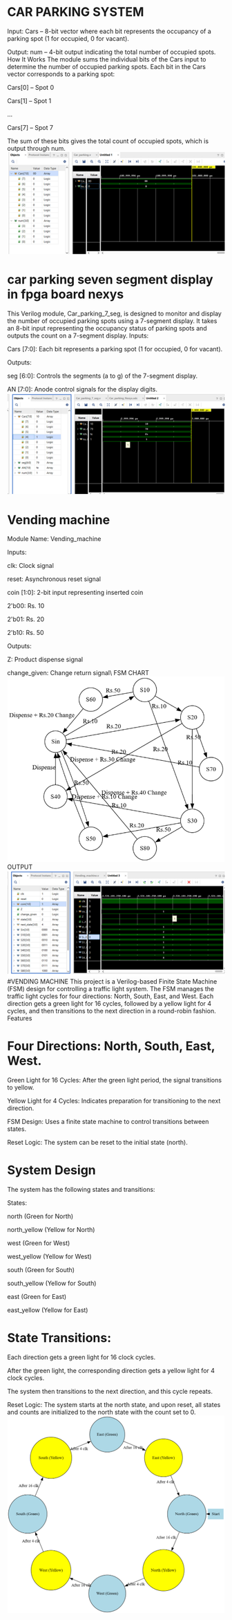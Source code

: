 # CAR PARKING SYSTEM
Input: Cars – 8-bit vector where each bit represents the occupancy of a parking spot (1 for occupied, 0 for vacant).​

Output: num – 4-bit output indicating the total number of occupied spots.
How It Works
The module sums the individual bits of the Cars input to determine the number of occupied parking spots. Each bit in the Cars vector corresponds to a parking spot:​

Cars[0] – Spot 0​

Cars[1] – Spot 1​

...​

Cars[7] – Spot 7​

The sum of these bits gives the total count of occupied spots, which is output through num.
![OUTPUT IN XILINX VIVADO](https://github.com/HAFSAYUSUF/verilog_projects/blob/main/Screenshot%202025-04-11%20072841.png?raw=true)
# car parking seven segment display in fpga board nexys
This Verilog module, Car_parking_7_seg, is designed to monitor and display the number of occupied parking spots using a 7-segment display. It takes an 8-bit input representing the occupancy status of parking spots and outputs the count on a 7-segment display.
Inputs:

Cars [7:0]: Each bit represents a parking spot (1 for occupied, 0 for vacant).​

Outputs:

seg [6:0]: Controls the segments (a to g) of the 7-segment display.​

AN [7:0]: Anode control signals for the display digits.
![OUTPUT](https://github.com/HAFSAYUSUF/verilog_projects/blob/main/Screenshot%202025-04-11%20075127.png?raw=true)
# Vending machine
Module Name: Vending_machine​

Inputs:

clk: Clock signal​

reset: Asynchronous reset signal​

coin [1:0]: 2-bit input representing inserted coin​

2'b00: Rs. 10

2'b01: Rs. 20

2'b10: Rs. 50

Outputs:

Z: Product dispense signal​

change_given: Change return signal​\\
FSM CHART
![FSM_CHAART](https://github.com/HAFSAYUSUF/verilog_projects/blob/main/graphviz%20(1).png?raw=true)
OUTPUT
![FSM_CHAART](https://github.com/HAFSAYUSUF/verilog_projects/blob/main/Screenshot%202025-04-11%20085507.png?raw=true)
#VENDING MACHINE
This project is a Verilog-based Finite State Machine (FSM) design for controlling a traffic light system. The FSM manages the traffic light cycles for four directions: North, South, East, and West. Each direction gets a green light for 16 cycles, followed by a yellow light for 4 cycles, and then transitions to the next direction in a round-robin fashion.
Features
# Four Directions: North, South, East, West.

Green Light for 16 Cycles: After the green light period, the signal transitions to yellow.

Yellow Light for 4 Cycles: Indicates preparation for transitioning to the next direction.

FSM Design: Uses a finite state machine to control transitions between states.

Reset Logic: The system can be reset to the initial state (north).
# System Design
The system has the following states and transitions:

States:

north (Green for North)

north_yellow (Yellow for North)

west (Green for West)

west_yellow (Yellow for West)

south (Green for South)

south_yellow (Yellow for South)

east (Green for East)

east_yellow (Yellow for East)
# State Transitions:

Each direction gets a green light for 16 clock cycles.

After the green light, the corresponding direction gets a yellow light for 4 clock cycles.

The system then transitions to the next direction, and this cycle repeats.

Reset Logic: The system starts at the north state, and upon reset, all states and counts are initialized to the north state with the count set to 0.
![OUTPUT](https://github.com/HAFSAYUSUF/verilog_projects/blob/main/graphviz%20(2).png?raw=true)


